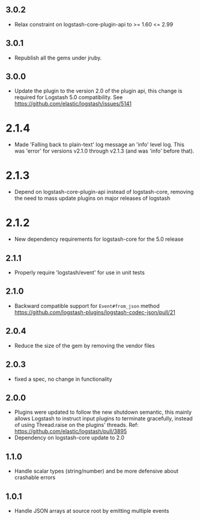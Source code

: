 ## 3.0.2
  - Relax constraint on logstash-core-plugin-api to >= 1.60 <= 2.99

## 3.0.1
  - Republish all the gems under jruby.
## 3.0.0
  - Update the plugin to the version 2.0 of the plugin api, this change is required for Logstash 5.0 compatibility. See https://github.com/elastic/logstash/issues/5141
# 2.1.4
  - Made 'Falling back to plain-text' log message an 'info' level log. This was
    'error' for versions v2.1.0 through v2.1.3 (and was 'info' before that).

# 2.1.3
  - Depend on logstash-core-plugin-api instead of logstash-core, removing the need to mass update plugins on major releases of logstash
# 2.1.2
  - New dependency requirements for logstash-core for the 5.0 release
## 2.1.1
 - Properly require 'logstash/event' for use in unit tests

## 2.1.0
 - Backward compatible support for `Event#from_json` method https://github.com/logstash-plugins/logstash-codec-json/pull/21

## 2.0.4
 - Reduce the size of the gem by removing the vendor files

## 2.0.3
 - fixed a spec, no change in functionality

## 2.0.0
 - Plugins were updated to follow the new shutdown semantic, this mainly allows Logstash to instruct input plugins to terminate gracefully,
   instead of using Thread.raise on the plugins' threads. Ref: https://github.com/elastic/logstash/pull/3895
 - Dependency on logstash-core update to 2.0

## 1.1.0
  - Handle scalar types (string/number) and be more defensive about crashable errors

## 1.0.1
  - Handle JSON arrays at source root by emitting multiple events
